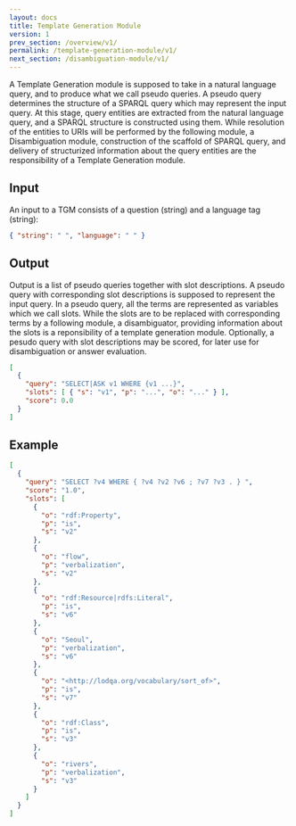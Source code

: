 ```yaml
---
layout: docs
title: Template Generation Module
version: 1
prev_section: /overview/v1/
permalink: /template-generation-module/v1/
next_section: /disambiguation-module/v1/
---
```


A Template Generation module is supposed to take in a natural language query, and to produce what we call pseudo queries. A pseudo query determines the structure of a SPARQL query which may represent the input query. At this stage, query entities are extracted from the natural language query, and a SPARQL structure is constructed using them. While resolution of the entities to URIs will be performed by the following module, a Disambiguation module, construction of the scaffold of SPARQL query, and delivery of structurized information about the query entities are the responsibility of a Template Generation module.

## Input

An input to a TGM consists of a question (string) and a language tag (string):

```JSON
{ "string": " ", "language": " " }
```

## Output

Output is a list of pseudo queries together with slot descriptions. A pseudo query with corresponding slot descriptions is supposed to represent the input query. In a pseudo query, all the terms are represented as variables which we call slots. While the slots are to be replaced with corresponding terms by a following module, a disambiguator, providing information about the slots is a reponsibility of a template generation module. Optionally, a pesudo query with slot descriptions may be scored, for later use for disambiguation or answer evaluation.

```JSON
[
  {
    "query": "SELECT|ASK v1 WHERE {v1 ...}",
    "slots": [ { "s": "v1", "p": "...", "o": "..." } ],
    "score": 0.0
  }
]
```

## Example

```JSON
[
  {
    "query": "SELECT ?v4 WHERE { ?v4 ?v2 ?v6 ; ?v7 ?v3 . } ",
    "score": "1.0",
    "slots": [
      {
        "o": "rdf:Property",
        "p": "is",
        "s": "v2"
      },
      {
        "o": "flow",
        "p": "verbalization",
        "s": "v2"
      },
      {
        "o": "rdf:Resource|rdfs:Literal",
        "p": "is",
        "s": "v6"
      },
      {
        "o": "Seoul",
        "p": "verbalization",
        "s": "v6"
      },
      {
        "o": "<http://lodqa.org/vocabulary/sort_of>",
        "p": "is",
        "s": "v7"
      },
      {
        "o": "rdf:Class",
        "p": "is",
        "s": "v3"
      },
      {
        "o": "rivers",
        "p": "verbalization",
        "s": "v3"
      }
    ]
  }
]
```